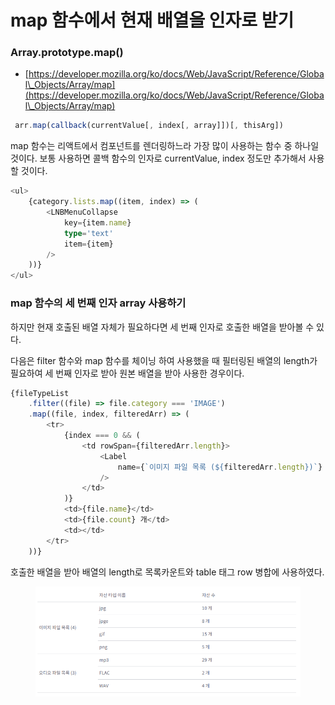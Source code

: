 # map 함수에서 현재 배열을 인자로 받기

### Array.prototype.map()

* [https://developer.mozilla.org/ko/docs/Web/JavaScript/Reference/Global\_Objects/Array/map](https://developer.mozilla.org/ko/docs/Web/JavaScript/Reference/Global\_Objects/Array/map)

```javascript
 arr.map(callback(currentValue[, index[, array]])[, thisArg])
```



map 함수는 리액트에서 컴포넌트를 렌더링하느라 가장 많이 사용하는 함수 중 하나일 것이다. 보통 사용하면 콜백 함수의 인자로 currentValue, index 정도만 추가해서 사용할 것이다.

```typescript
<ul>
    {category.lists.map((item, index) => (
        <LNBMenuCollapse
            key={item.name}
            type='text'
            item={item}
        />
    ))}
</ul>
```



### map 함수의 세  번째 인자 array 사용하기

하지만 현재 호출된 배열 자체가 필요하다면 세 번째 인자로 호출한 배열을 받아볼 수 있다.&#x20;

다음은 filter 함수와 map 함수를 체이닝 하여 사용했을 때 필터링된 배열의 length가 필요하여 세 번째 인자로 받아 원본 배열을 받아 사용한 경우이다.

```typescript
{fileTypeList
    .filter((file) => file.category === 'IMAGE')
    .map((file, index, filteredArr) => (
        <tr>
            {index === 0 && (
                <td rowSpan={filteredArr.length}>
                    <Label
                        name={`이미지 파일 목록 (${filteredArr.length})`}
                    />
                </td>
            )}
            <td>{file.name}</td>
            <td>{file.count} 개</td>
            <td></td>
        </tr>
    ))}

```



호출한 배열을 받아 배열의 length로 목록카운트와 table 태그 row 병합에 사용하였다.

<figure><img src="../.gitbook/assets/image (1) (1) (1).png" alt=""><figcaption></figcaption></figure>








